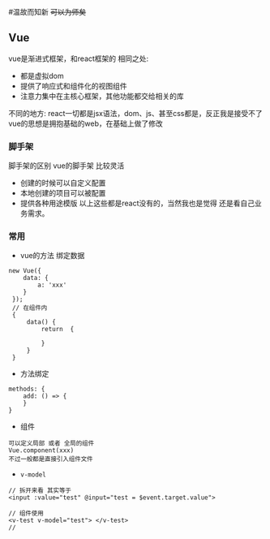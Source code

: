 #温故而知新
~~可以为师矣~~

## Vue
vue是渐进式框架，和react框架的
相同之处:
* 都是虚拟dom
* 提供了响应式和组件化的视图组件
* 注意力集中在主核心框架，其他功能都交给相关的库

不同的地方:
react一切都是jsx语法，dom、js、甚至css都是，反正我是接受不了
vue的思想是拥抱基础的web，在基础上做了修改

### 脚手架
脚手架的区别
vue的脚手架 比较灵活
* 创建的时候可以自定义配置
* 本地创建的项目可以被配置
* 提供各种用途模版
以上这些都是react没有的，当然我也是觉得 还是看自己业务需求。

### 常用
* vue的方法 绑定数据
```
new Vue({
    data: {
        a: 'xxx'
    }    
 });
 // 在组件内
 {
     data() {
         return  {
             
         }
     }
 }
```
* 方法绑定
```
methods: {
    add: () => {
    }
}
```
* 组件
```
可以定义局部 或者 全局的组件
Vue.component(xxx)
不过一般都是直接引入组件文件
```
* `v-model`
```
// 拆开来看 其实等于
<input :value="test" @input="test = $event.target.value">

// 组件使用 
<v-test v-model="test"> </v-test>
//
```